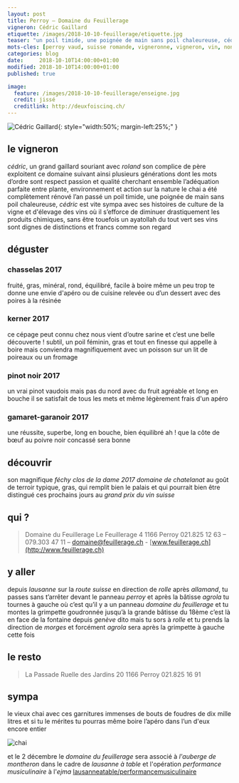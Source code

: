 ```yaml
---
layout: post
title: Perroy — Domaine du Feuillerage
vigneron: Cédric Gaillard
etiquette: /images/2018-10-10-feuillerage/etiquette.jpg
teaser: "un poil timide, une poignée de main sans poil chaleureuse, cédric est vite sympa avec ses histoires de vins"
mots-cles: [perroy vaud, suisse romande, vigneronne, vigneron, vin, non filtré, cépage, cave, bouteille, terroir, degustation, 5dl, 7dl, 50cl, 70cl, 75cl]
categories: blog
date:     2018-10-10T14:00:00+01:00
modified: 2018-10-10T14:00:00+01:00
published: true

image:
  feature: /images/2018-10-10-feuillerage/enseigne.jpg
  credit: jissé
  creditlink: http://deuxfoiscinq.ch/
---
```


![Cédric Gaillard][i1]{: style="width:50%; margin-left:25%;" }

[i1]: ../../images/2018-10-10-feuillerage/vigneron.jpg

## le vigneron
*cédric*, un grand gaillard souriant avec *roland* son complice de père exploitent ce domaine suivant ainsi plusieurs générations dont les mots d’ordre sont respect passion et qualité
cherchant ensemble l’adéquation parfaite entre plante, environnement et action sur la nature
le chai a été complètement rénové l’an passé
un poil timide, une poignée de main sans poil chaleureuse, *cédric* est vite sympa avec ses histoires de culture de la vigne et d'élevage des vins où il s’efforce de diminuer drastiquement les produits chimiques, sans être touefois un ayatollah du tout vert
ses vins sont dignes de distinctions et francs comme son regard

## déguster
### chasselas 2017
fruité, gras, minéral, rond, équilibré, facile à boire même un peu trop
te donne une envie d'apéro ou de cuisine relevée ou d’un dessert avec des poires à la résinée

### kerner 2017
ce cépage peut connu chez nous vient d’outre sarine
et c’est une belle découverte ! subtil, un poil féminin, gras et tout en finesse
qui appelle à boire mais conviendra magnifiquement avec un poisson sur un lit de poireaux ou un fromage

### pinot noir 2017
un vrai pinot vaudois mais pas du nord avec du fruit
agréable et long en bouche il se satisfait de tous les mets et même légèrement frais d'un apéro

### gamaret-garanoir 2017
une réussite, superbe, long en bouche, bien équilibré
ah ! que la côte de bœuf au poivre noir concassé sera bonne

## découvrir
son magnifique *féchy clos de la dame 2017 domaine de chatelanat*
au goût de terroir typique, gras, qui remplit bien le palais et qui pourrait bien être distingué ces prochains jours au *grand prix du vin suisse*

## qui ?
> Domaine du Feuillerage
> Le Feuillerage 4
> 1166 Perroy
> 021.825 12 63 – 079.303 47 11 – [domaine@feuillerage.ch](mailto:domaine@feuillerage.ch) - [www.feuillerage.ch](http://www.feuillerage.ch)

## y aller
depuis *lausanne* sur la *route suisse* en direction de *rolle* après *allamand*, tu passes sans t’arrêter devant le panneau *perroy* et après la bâtisse *agrola* tu tournes à gauche où c’est qu’il y a un panneau *domaine du feuillerage* et tu montes la grimpette goudronnée jusqu’à la grande bâtisse du 18ème
c’est là en face de la fontaine
depuis *genève* dito mais tu sors à *rolle* et tu prends la direction de *morges* et forcément *agrola* sera après la grimpette à gauche cette fois

## le resto
> La Passade
> Ruelle des Jardins 20
> 1166 Perroy
> 021.825 16 91

## sympa
le vieux chai avec ces garnitures immenses de bouts de foudres de dix mille litres et si tu le mérites tu pourras même boire l’apéro dans l’un d'eux encore entier

![chai][i2]

[i2]: ../../images/2018-10-10-feuillerage/chai.jpg

et le 2 décembre le *domaine du feuillerage* sera associé à *l'auberge de montheron* dans le cadre de *lausanne à table* et l'opération *performance musiculinaire* à l'*ejma* [lausanneatable/performancemusiculinaire](mailto:lausanneatable/performancemusiculinaire)
